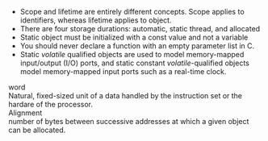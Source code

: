 <ul>
    <li> Scope and lifetime are entirely different concepts. Scope applies to 
         identifiers, whereas lifetime applies to object.</li>
    <li> There are four storage durations: automatic, static thread, and allocated</li>
    <li> Static object must be initialized with a const value and not a variable</li>
    <li> You should never declare a function with an empty parameter list in C.</li>
    <li> Static <em>volatile</em> qualified objects are used to model memory-mapped
         input/output (I/O) ports, and static constant <em>volatile</em>-qualified
         objects model memory-mapped input ports such as a real-time clock.</li>
</ul>

<dl>
    <dt>word</dt>
    Natural, fixed-sized unit of a data handled by the instruction set or the 
    hardare of the processor.
    <dt>Alignment</dt>
    number of bytes between successive addresses at which a given object can be
    allocated.
</dl>
